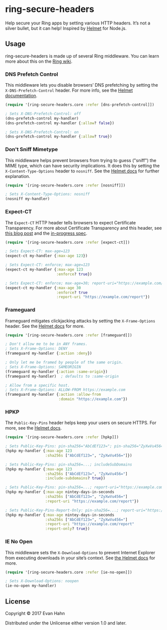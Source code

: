 # ring-secure-headers

Help secure your Ring apps by setting various HTTP headers. It’s not a silver bullet, but it can help! Inspired by [Helmet](https://helmetjs.github.io/) for Node.js.

## Usage

ring-secure-headers is made up of several Ring middleware. You can learn more about this on the [Ring wiki](https://github.com/ring-clojure/ring/wiki/Concepts#middleware).

### DNS Prefetch Control

This middleware lets you disable browsers’ DNS prefetching by setting the `X-DNS-Prefetch-Control` header. For more info, see the [Helmet documentation](https://helmetjs.github.io/docs/dns-prefetch-control/).

```clojure
(require '[ring-secure-headers.core :refer [dns-prefetch-control]])

; Sets X-DNS-Prefetch-Control: off
(dns-prefetch-control my-handler)
(dns-prefetch-control my-handler {:allow? false})

; Sets X-DNS-Prefetch-Control: on
(dns-prefetch-control my-handler {:allow? true})
```

### Don't Sniff Mimetype

This middleware helps prevent browsers from trying to guess ("sniff") the MIME type, which can have security implications. It does this by setting the `X-Content-Type-Options` header to `nosniff`. See the [Helmet docs](https://helmetjs.github.io/docs/dont-sniff-mimetype/) for further explanation.

```clojure
(require '[ring-secure-headers.core :refer [nosniff]])

; Sets X-Content-Type-Options: nosniff
(nosniff my-handler)
```

### Expect-CT

The `Expect-CT` HTTP header tells browsers to expect Certificate Transparency. For more about Certificate Transparency and this header, see [this blog post](https://scotthelme.co.uk/a-new-security-header-expect-ct/) and the [in-progress spec](https://datatracker.ietf.org/doc/draft-stark-expect-ct).

```clojure
(require '[ring-secure-headers.core :refer [expect-ct]])

; Sets Expect-CT: max-age=123
(expect-ct my-handler {:max-age 123})

; Sets Expect-CT: enforce; max-age=123
(expect-ct my-handler {:max-age 123
                       :enforce? true})

; Sets Expect-CT: enforce; max-age=30; report-uri="https://example.com/report"
(expect-ct my-handler {:max-age 30
                       :enforce? true
                       :report-uri "https://example.com/report"})
```

### Frameguard

Frameguard mitigates clickjacking attacks by setting the `X-Frame-Options` header. See the [Helmet docs](https://helmetjs.github.io/docs/frameguard/) for more.

```clojure
(require '[ring-secure-headers.core :refer [frameguard]])

; Don't allow me to be in ANY frames.
; Sets X-Frame-Options: DENY
(frameguard my-handler {:action :deny})

; Only let me be framed by people of the same origin.
; Sets X-Frame-Options: SAMEORIGIN
(frameguard my-handler {:action :same-origin})
(frameguard my-handler)  ; defaults to :same-origin

; Allow from a specific host.
; Sets X-Frame-Options: ALLOW-FROM https://example.com
(frameguard my-handler {:action :allow-from
                        :domain "https://example.com"})
```

### HPKP

The `Public-Key-Pins` header helps keep your users on secure HTTPS. For more, see the [Helmet docs](https://helmetjs.github.io/docs/hpkp/).

```clojure
(require '[ring-secure-headers.core :refer [hpkp]])

; Sets Public-Key-Pins: pin-sha256="AbCdEf123="; pin-sha256="ZyXwVu456="; max-age: 123
(hpkp my-handler {:max-age 123
                  :sha256s ["AbCdEf123=", "ZyXwVu456="]})

; Sets Public-Key-Pins: pin-sha256=...; includeSubDomains
(hpkp my-handler {:max-age 123
                  :sha256s ["AbCdEf123=", "ZyXwVu456="]
                  :include-subdomains? true})

; Sets Public-Key-Pins: pin-sha256=...; report-uri="https://example.com/report"
(hpkp my-handler {:max-age nintey-days-in-seconds
                  :sha256s ["AbCdEf123=", "ZyXwVu456="]
                  :report-uri "https://example.com/report"})

; Sets Public-Key-Pins-Report-Only: pin-sha256=...; report-uri="https://example.com/report"
(hpkp my-handler {:max-age nintey-days-in-seconds
                  :sha256s ["AbCdEf123=", "ZyXwVu456="]
                  :report-uri "https://example.com/report"
                  :report-only? true})
```

### IE No Open

This middleware sets the `X-Download-Options` to prevent Internet Explorer from executing downloads in your site’s context. See [the Helmet docs](https://helmetjs.github.io/docs/ienoopen/) for more.

```clojure
(require '[ring-secure-headers.core :refer [ie-no-open]])

; Sets X-Download-Options: noopen
(ie-no-open my-handler)
```

## License

Copyright © 2017 Evan Hahn

Distributed under the Unlicense either version 1.0 and later.
